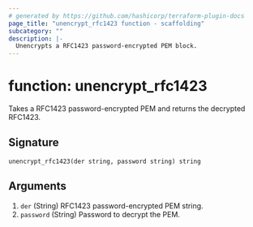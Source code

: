 ```yaml
---
# generated by https://github.com/hashicorp/terraform-plugin-docs
page_title: "unencrypt_rfc1423 function - scaffolding"
subcategory: ""
description: |-
  Unencrypts a RFC1423 password-encrypted PEM block.
---
```


# function: unencrypt_rfc1423

Takes a RFC1423 password-encrypted PEM and returns the decrypted RFC1423.



## Signature

<!-- signature generated by tfplugindocs -->
```text
unencrypt_rfc1423(der string, password string) string
```

## Arguments

<!-- arguments generated by tfplugindocs -->
1. `der` (String) RFC1423 password-encrypted PEM string.
1. `password` (String) Password to decrypt the PEM.
